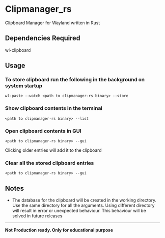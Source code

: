 # Clipmanager_rs
Clipboard Manager for Wayland written in Rust

## Dependencies Required
wl-clipboard

## Usage
### To store clipboard run the following in the background on system startup
```wl-paste --watch <path to clipmanager-rs binary> --store```

### Show clipboard contents in the terminal 
```<path to clipmanager-rs binary> --list```

### Open clipboard contents in GUI
```<path to clipmanager-rs binary> --gui```

Clicking older entries will add it to the clipboard

### Clear all the stored clipboard entries
```<path to clipmanager-rs binary> --gui```
## Notes
- The database for the clipboard will be created in the working directory. Use the same directory for all the arguments. Using different directory will result in error or unexpected behaviour. This behaviour will be solved in future releases

---

**Not Production ready. Only for educational purpose**


